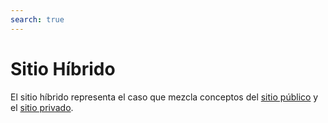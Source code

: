 ```yaml
---
search: true
---
```


# Sitio Híbrido

El sitio híbrido representa el caso que mezcla conceptos del [sitio público](public-site.md) y el [sitio privado](private-site.md).

